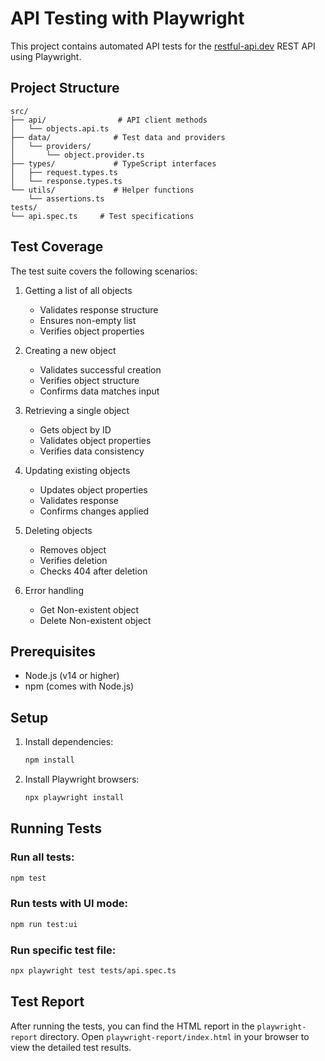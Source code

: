 # API Testing with Playwright

This project contains automated API tests for the [restful-api.dev](https://restful-api.dev/) REST API using Playwright.

## Project Structure

```
src/
├── api/                # API client methods
│   └── objects.api.ts
├── data/              # Test data and providers
│   └── providers/
│       └── object.provider.ts
├── types/             # TypeScript interfaces
│   ├── request.types.ts
│   └── response.types.ts
└── utils/             # Helper functions
    └── assertions.ts
tests/
└── api.spec.ts     # Test specifications
```

## Test Coverage

The test suite covers the following scenarios:

1. Getting a list of all objects
   - Validates response structure
   - Ensures non-empty list
   - Verifies object properties

2. Creating a new object
   - Validates successful creation
   - Verifies object structure
   - Confirms data matches input

3. Retrieving a single object
   - Gets object by ID
   - Validates object properties
   - Verifies data consistency

4. Updating existing objects
   - Updates object properties
   - Validates response
   - Confirms changes applied

5. Deleting objects
   - Removes object
   - Verifies deletion
   - Checks 404 after deletion

6. Error handling
   - Get Non-existent object
   - Delete Non-existent object

## Prerequisites

- Node.js (v14 or higher)
- npm (comes with Node.js)

## Setup

1. Install dependencies:
   ```bash
   npm install
   ```

2. Install Playwright browsers:
   ```bash
   npx playwright install
   ```

## Running Tests

### Run all tests:
```bash
npm test
```

### Run tests with UI mode:
```bash
npm run test:ui
```

### Run specific test file:
```bash
npx playwright test tests/api.spec.ts
```

## Test Report

After running the tests, you can find the HTML report in the `playwright-report` directory. Open `playwright-report/index.html` in your browser to view the detailed test results.
